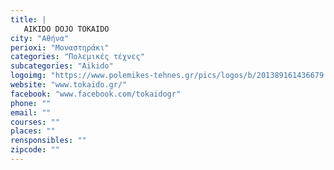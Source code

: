 ```yaml
---
title: |
   AIKIDO DOJO TOKAIDO
city: "Αθήνα"
perioxi: "Μοναστηράκι"
categories: "Πολεμικές τέχνες"
subcategories: "Aikido"
logoimg: "https://www.polemikes-tehnes.gr/pics/logos/b/201389161436679.jpg"
website: "www.tokaido.gr/"
facebook: "www.facebook.com/tokaidogr"
phone: ""
email: ""
courses: ""
places: ""
rensponsibles: ""
zipcode: ""
---
```




